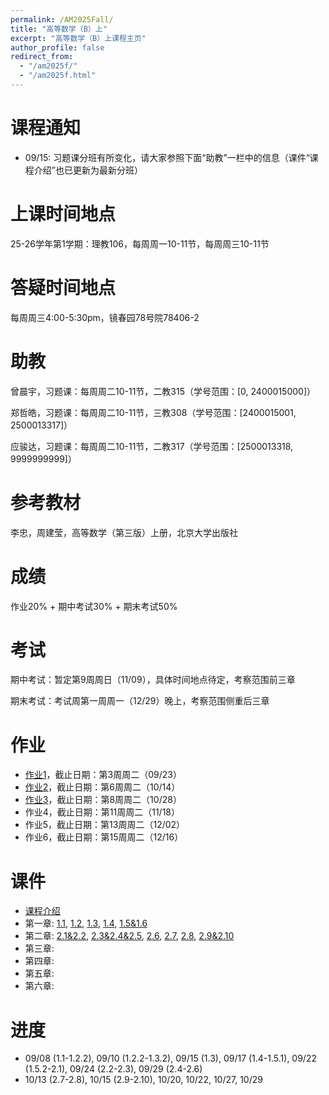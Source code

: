```yaml
---
permalink: /AM2025Fall/
title: "高等数学（B）上"
excerpt: "高等数学（B）上课程主页"
author_profile: false
redirect_from: 
  - "/am2025f/"
  - "/am2025f.html"
---
```


课程通知
======
* 09/15: 习题课分班有所变化，请大家参照下面“助教”一栏中的信息（课件“课程介绍”也已更新为最新分班）

上课时间地点
======
25-26学年第1学期：理教106，每周周一10-11节，每周周三10-11节

答疑时间地点
======
每周周三4:00-5:30pm，镜春园78号院78406-2

助教
======
曾晨宇，习题课：每周周二10-11节，二教315（学号范围：[0, 2400015000]）

郑哲皓，习题课：每周周二10-11节，三教308（学号范围：[2400015001, 2500013317]）

应骏达，习题课：每周周二10-11节，二教317（学号范围：[2500013318, 9999999999]）

参考教材
======
李忠，周建莹，高等数学（第三版）上册，北京大学出版社

成绩
======
作业20% + 期中考试30% + 期末考试50%

考试
======
期中考试：暂定第9周周日（11/09），具体时间地点待定，考察范围前三章

期末考试：考试周第一周周一（12/29）晚上，考察范围侧重后三章

作业
======
* [作业1](http://dong-an.github.io/files/AM_hw1.pdf)，截止日期：第3周周二（09/23）
* [作业2](http://dong-an.github.io/files/AM_hw2.pdf)，截止日期：第6周周二（10/14）
* [作业3](http://dong-an.github.io/files/AM_hw3.pdf)，截止日期：第8周周二（10/28）
* 作业4，截止日期：第11周周二（11/18）
* 作业5，截止日期：第13周周二（12/02）
* 作业6，截止日期：第15周周二（12/16）

课件
======
* [课程介绍](http://dong-an.github.io/files/AM_Section_0.pdf)
* 第一章: [1.1](http://dong-an.github.io/files/AM_Section_1_1.pdf), [1.2](http://dong-an.github.io/files/AM_Section_1_2.pdf), [1.3](http://dong-an.github.io/files/AM_Section_1_3.pdf), [1.4](http://dong-an.github.io/files/AM_Section_1_4.pdf), [1.5&1.6](http://dong-an.github.io/files/AM_Section_1_5_6.pdf)
* 第二章: [2.1&2.2](http://dong-an.github.io/files/AM_Section_2_1_2.pdf), [2.3&2.4&2.5](http://dong-an.github.io/files/AM_Section_2_3_5.pdf), [2.6](http://dong-an.github.io/files/AM_Section_2_6.pdf), [2.7](http://dong-an.github.io/files/AM_Section_2_7.pdf), [2.8](http://dong-an.github.io/files/AM_Section_2_8.pdf), [2.9&2.10](http://dong-an.github.io/files/AM_Section_2_9.pdf)
* 第三章:
* 第四章:
* 第五章:
* 第六章:

进度
======
* 09/08 (1.1-1.2.2), 09/10 (1.2.2-1.3.2), 09/15 (1.3), 09/17 (1.4-1.5.1), 09/22 (1.5.2-2.1), 09/24 (2.2-2.3), 09/29 (2.4-2.6)
* 10/13 (2.7-2.8), 10/15 (2.9-2.10), 10/20, 10/22, 10/27, 10/29

